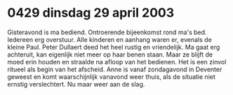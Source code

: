 # 0429 dinsdag 29 april 2003
Gisteravond is ma bediend. Ontroerende bijeenkomst rond ma's bed. Iedereen erg overstuur. Alle kinderen en aanhang waren er, evenals de kleine Paul. Peter Dullaert deed het heel rustig en vriendelijk. Ma gaat erg achteruit, kan eigenlijk niet meer op haar benen staan. Maar ze blijft de moed erin houden en straalde na afloop van het bedienen. Het is een zinvol ritueel als begin van het afscheid. Anne is vanaf zondagavond in Deventer geweest en komt waarschijnlijk vanavond weer thuis, als de situatie niet ernstig verslechtert. Nu maar weer aan de slag.